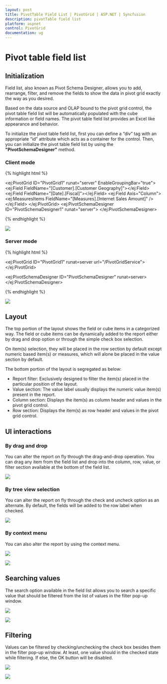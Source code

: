 ```yaml
---
layout: post
title: PivotTable Field List | PivotGrid | ASP.NET | Syncfusion
description: pivotTable field list
platform: aspnet
control: PivotGrid
documentation: ug
---
```


# Pivot table field list

## Initialization  

Field list, also known as Pivot Schema Designer, allows you to add, rearrange, filter, and remove the fields to show the data in pivot grid exactly the way as you desired.

Based on the data source and OLAP bound to the pivot grid control, the pivot table field list will be automatically populated with the cube information or field names. The pivot table field list provides an Excel like appearance and behavior.

To initialize the pivot table field list, first you can define a “div” tag with an appropriate “id” attribute which acts as a container for the control. Then, you can initialize the pivot table field list by using the **"PivotSchemaDesigner"** method.

### Client mode

{% highlight html %}

<ej:PivotGrid ID="PivotGrid1" runat="server" EnableGroupingBar="true">
    <DataSource Catalog="Adventure Works DW 2008 SE" Cube="Adventure Works" Data="http://bi.syncfusion.com/olap/msmdpump.dll">
        <Rows>
            <ej:Field FieldName="[Customer].[Customer Geography]"></ej:Field>
        </Rows>
        <Columns>
            <ej:Field FieldName="[Date].[Fiscal]"></ej:Field>
        </Columns>
        <Values>
            <ej:Field Axis="Column">
                <Measures>
                    <ej:MeasuresItems FieldName="[Measures].[Internet Sales Amount]" />
                </Measures>
            </ej:Field>
        </Values>
    </DataSource>
    <ClientSideEvents RenderSuccess="loadSchemaDesigner" />
</ej:PivotGrid>
<ej:PivotSchemaDesigner ID="PivotSchemaDesigner1" runat="server">
    <OlapSettings ShowKPI="true" ShowNamedSets="true" />
</ej:PivotSchemaDesigner>
    

<script type="text/javascript">
    function loadSchemaDesigner(args) {
        var PivotSchemaDesigner = $(".e-pivotschemadesigner").data('ejPivotSchemaDesigner');
        if (PivotSchemaDesigner.model.pivotControl == null) {
            PivotSchemaDesigner.model.pivotControl = this;
            PivotSchemaDesigner.model.layout = "excel";
            PivotSchemaDesigner.model.enableWrapper = true;
            PivotSchemaDesigner._load();
        }
        args.model.renderComplete = null;
    }
</script>
    
{% endhighlight %}

![](PivotTable-Field-List_images/OlapClientMode.png)

### Server mode

{% highlight html %}

<ej:PivotGrid ID="PivotGrid1" runat=server url="/PivotGridService">
    <ClientSideEvents  AfterServiceInvoke="OnAfterServiceInvoke"/>
</ej:PivotGrid>

<ej:PivotSchemaDesigner ID="PivotSchemaDesigner" runat=server></ej:PivotSchemaDesigner>
 
<script type="text/javascript">
 OnAfterServiceInvoke = function (evt) {
 if (evt.action == "initialize") {
  var PivotSchemaDesigner = $( ".e-pivotschemadesigner").data('ejPivotSchemaDesigner');
     if (PivotSchemaDesigner.model.pivotControl == null) {
         PivotSchemaDesigner.model.pivotControl = this;
         PivotSchemaDesigner.model.enableWrapper = true;
         PivotSchemaDesigner.model.layout = "excel";
         PivotSchemaDesigner._load();
      }
    }
  }
</script>

{% endhighlight %}

![](PivotTable-Field-List_images/pivotschema.png)


## Layout

The top portion of the layout shows the field or cube items in a categorized way. The field or cube items can be dynamically added to the report either by drag and drop option or through the simple check box selection.
 
On item(s) selection, they will be placed in the row section by default except numeric based item(s) or measures, which will alone be placed in the value section by default.

The bottom portion of the layout is segregated as below:

* Report filter: Exclusively designed to filter the item(s) placed in the particular position of the layout. 
* Value section: The value label usually displays the numeric value item(s) present in the report.
* Column section: Displays the item(s) as column header and values in the pivot grid control.
* Row section: Displays the item(s) as row header and values in the pivot grid control.

## UI interactions

### By drag and drop

You can alter the report on fly through the drag-and-drop operation. You can drag any item from the field list and drop into the column, row, value, or filter section available at the bottom of the field list.

![](PivotTable-Field-List_images/schema.png) 

### By tree view selection

You can alter the report on fly through the check and uncheck option as an alternate. By default, the fields will be added to the row label when checked.

![](PivotTable-Field-List_images/check-uncheck.png) 

### By context menu

You can also alter the report by using the context menu.

![](PivotTable-Field-List_images/Olap_Pivotbutton_Context.png)

![](PivotTable-Field-List_images/Olap_Treeview_Context.png)

## Searching values

The search option available in the field list allows you to search a specific value that should be filtered from the list of values in the filter pop-up window.

![](PivotTable-Field-List_images/filter.png)

![](PivotTable-Field-List_images/search.png)

## Filtering
Values can be filtered by checking/unchecking the check box besides them in the filter pop-up window. At least, one value should in the checked state while filtering. If else, the OK button will be disabled.

![](PivotTable-Field-List_images/filter.png) 

![](PivotTable-Field-List_images/filter1.png)
